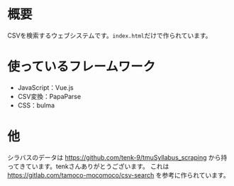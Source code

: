 # 概要

CSVを検索するウェブシステムです。`index.html`だけで作られています。

# 使っているフレームワーク

- JavaScript：Vue.js
- CSV変換：PapaParse
- CSS：bulma

# 他
シラバスのデータは https://github.com/tenk-9/tmuSyllabus_scraping から持ってきています。tenkさんありがとうございます。
これは https://gitlab.com/tamoco-mocomoco/csv-search を参考に作られています。
